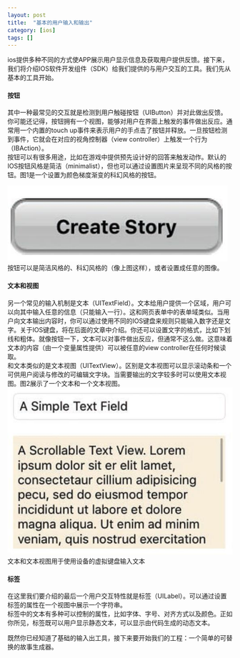 ```yaml
---
layout: post
title:  "基本的用户输入和输出"
category: [ios]
tags: []
---
```


ios提供多种不同的方式使APP展示用户显示信息及获取用户提供反馈。接下来，我们将介绍IOS软件开发组件（SDK）给我们提供的与用户交互的工具。我们先从基本的工具开始。

<!-- more -->

#### 按钮

其中一种最常见的交互就是检测到用户触碰按钮（UIButton）并对此做出反馈。你可能还记得，按钮拥有一个视图，能够对用户在界面上触发的事件做出反应。通常用一个内置的touch up事件来表示用户的手点击了按钮并释放。一旦按钮检测到事件，它就会在对应的视角控制器（view controller）上触发一个行为（IBAction）。  
按钮可以有很多用途，比如在游戏中提供预先设计好的回答来触发动作。默认的IOS按钮风格是简洁（minimalist），但也可以通过设置图片来呈现不同的风格的按钮。图1是一个设置为颜色梯度渐变的科幻风格的按钮。

![图1](image/button.jpg)  
按钮可以是简洁风格的、科幻风格的（像上图这样），或者设置成任意的图像。  

#### 文本和视图

另一个常见的输入机制是文本（UITextField）。文本给用户提供一个区域，用户可以向其中输入任意的信息（只能输入一行）。这和网页表单中的表单域类似。当用户向文本输出内容时，你可以通过使用不同的IOS键盘来规则只能输入数字还是文字。关于IOS键盘，将在后面的文章中介绍。你还可以设置文字的格式，比如下划线和粗体。就像按钮一下，文本可以对事件做出反应，但通常不这么做。这意味着文本的内容（由一个变量属性提供）可以被任意的view controller在任何时候读取。  
和文本类似的是文本视图（UITextView）。区别是文本视图可以显示滚动条和一个可供用户阅读与修改的可编辑文字块。当需要输出的文字较多时可以使用文本视图。图2展示了一个文本和一个文本视图。  
![图2](image/test-field-view.jpg)  
文本和文本视图用于使用设备的虚拟键盘输入文本

#### 标签
在这里我们要介绍的最后一个用户交互特性就是标签（UILabel）。可以通过设置标签的属性在一个视图中展示一个字符串。  
标签中的文本有多种可以控制的属性，比如字体、字号、对齐方式以及颜色。正如你所见，标签既可以用户显示静态文本，可以显示由代码生成的动态文本。 

既然你已经知道了基础的输入出工具，接下来要开始我们的工程：一个简单的可替换的故事生成器。
